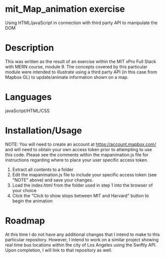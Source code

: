 # mit_Map_animation exercise
Using HTML/javaScript in connection with third party API to manipulate the DOM

# Description
This was written as the result of an exercise within the MIT xPro Full Stack with MERN course, module 9. The concepts covered by this particular module were intended to illustrate using a third party API (in this case from Mapbox GL) to update/animate information shown on a map. 

# Languages
javaScript/HTML/CSS

# Installation/Usage
NOTE: You will need to create an account at https://account.mapbox.com/ and will need to obtain your own access token prior to attempting to use this code. Please see the comments within the mapanimation.js file for instructions regarding where to place your user specific access token. 
1) Extract all contents to a folder
2) Edit the mapanimation.js file to include your specific access token (see "NOTE" above) and save your changes. 
3) Load the index.html from the folder used in step 1 into the browser of your choice
4) Click the "Click to show stops between MIT and Harvard" button to begin the animation

# Roadmap
At this time I do not have any additional changes that I intend to make to this particular repository. However, I intend to work on a similar project showing real time bus locations within the city of Los Angeles using the Swiftly API. Upon completion, I will link to that repository as well. 
